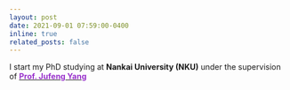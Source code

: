 ```yaml
---
layout: post
date: 2021-09-01 07:59:00-0400
inline: true
related_posts: false
---
```

I start my PhD studying at **Nankai University (NKU)** under the supervision of [<b><font color=DarkOrchid>Prof. Jufeng Yang</font></b>](https://cv.nankai.edu.cn/)
